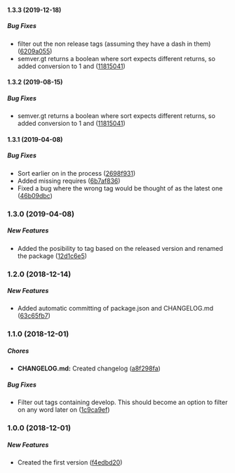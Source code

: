 #### 1.3.3 (2019-12-18)

##### Bug Fixes

*  filter out the non release tags (assuming they have a dash in them) ([6209a055](https://github.com/maartenst/rel-ease/commit/6209a055f78c3be57848950a282ffab3f8030513))
*  semver.gt returns a boolean where sort expects different returns, so added conversion to 1 and ([11815041](https://github.com/maartenst/rel-ease/commit/1181504150167ed5486d7507494bfb5809e02783))

#### 1.3.2 (2019-08-15)

##### Bug Fixes

*  semver.gt returns a boolean where sort expects different returns, so added conversion to 1 and ([11815041](https://github.com/maartenst/rel-ease/commit/1181504150167ed5486d7507494bfb5809e02783))

#### 1.3.1 (2019-04-08)

##### Bug Fixes

*  Sort earlier on in the process ([2698f931](https://github.com/maartenst/rel-ease/commit/2698f931a7756b64a064fced222bd0f71e912181))
*  Added missing requires ([6b7af836](https://github.com/maartenst/rel-ease/commit/6b7af83668fff3135c206ad6d9a6567c4afb3c1a))
*  Fixed a bug where the wrong tag would be thought of as the latest one ([46b09dbc](https://github.com/maartenst/rel-ease/commit/46b09dbccda92fcc9b2a1a5fc3def16b14e8dd5b))

### 1.3.0 (2019-04-08)

##### New Features

*  Added the posibility to tag based on the released version and renamed the package ([12d1c6e5](https://github.com/maartenst/rel-ease/commit/12d1c6e5aaeabc07779696495bd2246e0188855a))

### 1.2.0 (2018-12-14)

##### New Features

*  Added automatic committing of package.json and CHANGELOG.md ([63c65fb7](https://github.com/maartenst/rel-ease/commit/63c65fb7c07e1d6bfa766d133ba599e60ff0bfaa))

### 1.1.0 (2018-12-01)

##### Chores

* **CHANGELOG.md:**  Created changelog ([a8f298fa](https://github.com/maartenst/rel-ease/commit/a8f298fa819b2cef13252e1b56111f53401a2c2c))

##### Bug Fixes

*  Filter out tags containing develop. This should become an option to filter on any word later on ([1c9ca9ef](https://github.com/maartenst/rel-ease/commit/1c9ca9ef844f1ab434317bbd83ef0d07befb7a2e))

### 1.0.0 (2018-12-01)

##### New Features

*  Created the first version ([f4edbd20](https://github.com/maartenst/rel-ease/commit/f4edbd20c5f81613cb7ce1215ed67e979d628cd6))

